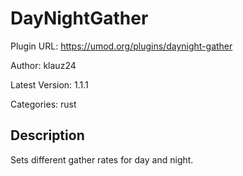 # DayNightGather

Plugin URL: https://umod.org/plugins/daynight-gather

Author: klauz24

Latest Version: 1.1.1

Categories: rust

## Description

Sets different gather rates for day and night.
